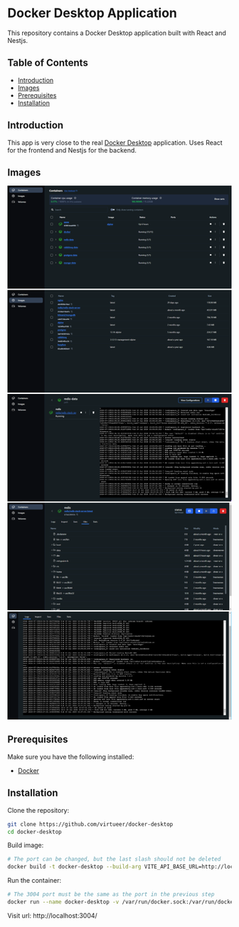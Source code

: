 # Docker Desktop Application

This repository contains a Docker Desktop application built with React and Nestjs.

## Table of Contents

- [Introduction](#introduction)
- [Images](#images)
- [Prerequisites](#prerequisites)
- [Installation](#installation)

## Introduction

This app is very close to the real [Docker Desktop](https://www.docker.com/products/docker-desktop/) application. Uses React for the frontend and Nestjs for the backend.

## Images

![plot](./img/1.png)
![plot](./img/2.png)
![plot](./img/3.png)
![plot](./img/4.png)
![plot](./img/5.png)

## Prerequisites

Make sure you have the following installed:

- [Docker](https://www.docker.com/get-started)

## Installation

Clone the repository:

```bash
git clone https://github.com/virtueer/docker-desktop
cd docker-desktop
```

Build image:

```bash
# The port can be changed, but the last slash should not be deleted
docker build -t docker-desktop --build-arg VITE_API_BASE_URL=http://localhost:3004/ .
```

Run the container: <br/>

```bash
# The 3004 port must be the same as the port in the previous step
docker run --name docker-desktop -v /var/run/docker.sock:/var/run/docker.sock -p 3004:3000 -d docker-desktop
```

Visit url: http://localhost:3004/
